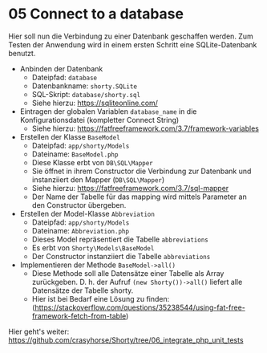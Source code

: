 # 05 Connect to a database

Hier soll nun die Verbindung zu einer Datenbank geschaffen werden. Zum Testen der Anwendung wird in einem ersten Schritt eine SQLite-Datenbank benutzt.

* Anbinden der Datenbank
  * Dateipfad: `database`
  * Datenbankname: `shorty.SQLite`
  * SQL-Skript: `database/shorty.sql`
  * Siehe hierzu: https://sqliteonline.com/
* Eintragen der globalen Variablen `database_name` in die  Konfigurationsdatei (kompletter Connect String)
  * Siehe hierzu: https://fatfreeframework.com/3.7/framework-variables
* Erstellen der Klasse `BaseModel`
  * Dateipfad: `app/shorty/Models`
  * Dateiname: `BaseModel.php`
  * Diese Klasse erbt von `DB\SQL\Mapper`
  * Sie öffnet in ihrem Constructor die Verbindung zur Datenbank und
     instanziiert den Mapper (`DB\SQL\Mapper`)
  * Siehe hierzu: https://fatfreeframework.com/3.7/sql-mapper
  * Der Name der Tabelle für das mapping wird mittels Parameter an 
    den Constructor übergeben.
* Erstellen der Model-Klasse `Abbreviation`
  * Dateipfad: `app/shorty/Models`
  * Dateiname: `Abbreviation.php`
  * Dieses Model repräsentiert die Tabelle `abbreviations`
  * Es erbt von `Shorty\Models\BaseModel`
  * Der Constructor instanziiert die Tabelle `abbreviations`
* Implementieren der Methode `BaseModel->all()`
  * Diese Methode soll alle Datensätze einer Tabelle als Array
     zurückgeben. D. h. der Aufruf `(new Shorty())->all()` liefert
     alle Datensätze der Tabelle shorty.
  * Hier ist bei Bedarf eine Lösung zu finden:
     (https://stackoverflow.com/questions/35238544/using-fat-free-framework-fetch-from-table)

Hier geht's weiter: https://github.com/crasyhorse/Shorty/tree/06_integrate_php_unit_tests